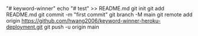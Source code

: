"# keyword-winner"
echo "# test" >> README.md
git init
git add README.md
git commit -m "first commit"
git branch -M main
git remote add origin https://github.com/hwang2006/keyword-winner-heroku-deployment.git
git push -u origin main


